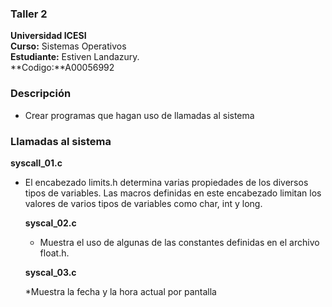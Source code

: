 ### Taller 2
**Universidad ICESI**  
**Curso:** Sistemas Operativos  
**Estudiante:** Estiven Landazury.  
**Codigo:**A00056992 

### Descripción
* Crear programas que hagan uso de llamadas al sistema

 ### Llamadas al sistema
**syscall_01.c**
* El encabezado limits.h determina varias propiedades de los diversos tipos de variables. 
 Las macros definidas en este encabezado limitan los valores de varios tipos de variables 
  como char, int y long.
  
  
  **syscal_02.c**
  * Muestra el uso de algunas de las constantes definidas en el archivo float.h.
  
  **syscal_03.c** 
  
  *Muestra la fecha y la hora actual por pantalla

